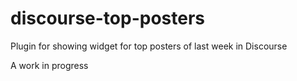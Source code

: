 # discourse-top-posters
Plugin for showing widget for top posters of last week in Discourse

A work in progress
